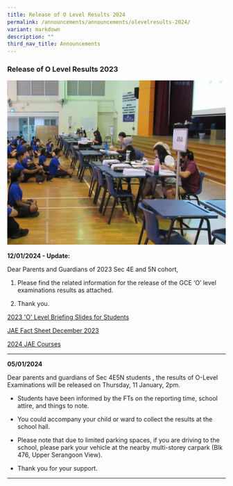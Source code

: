 ```yaml
---
title: Release of O Level Results 2024
permalink: /announcements/announcements/olevelresults-2024/
variant: markdown
description: ""
third_nav_title: Announcements
---
```

### Release of O Level Results 2023

![](/images/Announcements/exam_results.jpeg)

<b>12/01/2024 - Update:</b>

Dear Parents and Guardians of 2023 Sec 4E and 5N cohort,

1. Please find the related information for the release of the GCE ‘O’ level examinations results as attached.

2. Thank you.

[2023 'O' Level Briefing Slides for Students](/files/O%20Level%20Results%202024/2023_O_Level_Briefing_Slides_for_Students.pdf)

[JAE Fact Sheet December 2023](/files/O%20Level%20Results%202024/JAE_Fact_Sheet_Dec_2023.pdf)

[2024 JAE Courses](/files/O%20Level%20Results%202024/2024_JAE_Courses__2_.pdf)
<hr>

<b>05/01/2024</b>

Dear parents and guardians of Sec 4E5N students , the results of O-Level Examinations will be released on Thursday, 11 January, 2pm.

* Students have been informed by the FTs on the reporting time, school attire, and things to note.

* You could accompany your child or ward to collect the results at the school hall.

* Please note that due to limited parking spaces, if you are driving to the school, please park your vehicle at the nearby multi-storey carpark (Blk 476, Upper Serangoon View).

* Thank you for your support.

<hr>